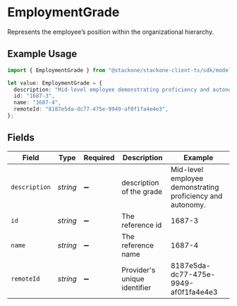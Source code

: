 # EmploymentGrade

Represents the employee’s position within the organizational hierarchy.

## Example Usage

```typescript
import { EmploymentGrade } from "@stackone/stackone-client-ts/sdk/models/shared";

let value: EmploymentGrade = {
  description: "Mid-level employee demonstrating proficiency and autonomy.",
  id: "1687-3",
  name: "1687-4",
  remoteId: "8187e5da-dc77-475e-9949-af0f1fa4e4e3",
};
```

## Fields

| Field                                                      | Type                                                       | Required                                                   | Description                                                | Example                                                    |
| ---------------------------------------------------------- | ---------------------------------------------------------- | ---------------------------------------------------------- | ---------------------------------------------------------- | ---------------------------------------------------------- |
| `description`                                              | *string*                                                   | :heavy_minus_sign:                                         | description of the grade                                   | Mid-level employee demonstrating proficiency and autonomy. |
| `id`                                                       | *string*                                                   | :heavy_minus_sign:                                         | The reference id                                           | 1687-3                                                     |
| `name`                                                     | *string*                                                   | :heavy_minus_sign:                                         | The reference name                                         | 1687-4                                                     |
| `remoteId`                                                 | *string*                                                   | :heavy_minus_sign:                                         | Provider's unique identifier                               | 8187e5da-dc77-475e-9949-af0f1fa4e4e3                       |